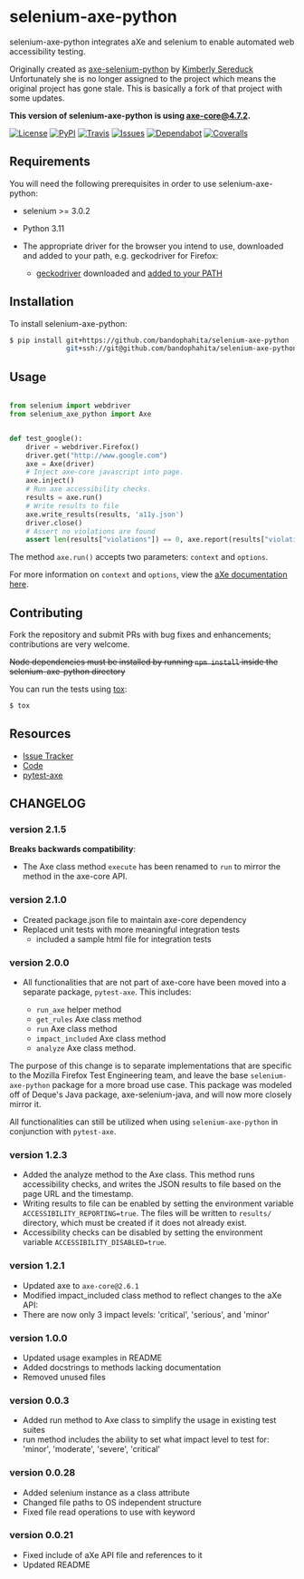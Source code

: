 selenium-axe-python
===================

selenium-axe-python integrates aXe and selenium to enable automated web accessibility testing.

Originally created as [axe-selenium-python](http://github.com/mozilla-services/axe-selenium-python/) by [Kimberly Sereduck](https://github.com/kimberlythegeek)
Unfortunately she is no longer assigned to the project which means the original project has gone stale.
This is basically a fork of that project with some updates.

**This version of selenium-axe-python is using axe-core@4.7.2.**

[![License](https://img.shields.io/badge/license-MPL%202.0-blue.svg)](https://github.com/mozilla-services/axe-selenium-python/blob/master/LICENSE.txt)
[![PyPI](https://img.shields.io/pypi/v/axe-selenium-python.svg)](https://pypi.org/project/axe-selenium-python/)
[![Travis](https://img.shields.io/travis/mozilla-services/axe-selenium-python.svg)](https://travis-ci.org/mozilla-services/axe-selenium-python)
[![Issues](https://img.shields.io/github/issues-raw/mozilla-services/axe-selenium-python.svg)](https://github.com/mozilla-services/axe-selenium-python/issues)
[![Dependabot](https://api.dependabot.com/badges/status?host=github&repo=mozilla-services/axe-selenium-python)](https://dependabot.com)
[![Coveralls](https://coveralls.io/repos/github/mozilla-services/axe-selenium-python/badge.svg?branch=master)](https://coveralls.io/github/mozilla-services/axe-selenium-python?branch=master)


Requirements
------------

You will need the following prerequisites in order to use selenium-axe-python:

- selenium >= 3.0.2
- Python 3.11
- The appropriate driver for the browser you intend to use, downloaded and added to your path, e.g. geckodriver for Firefox:

  - [geckodriver](https://github.com/mozilla/geckodriver/releases) downloaded and [added to your PATH](https://stackoverflow.com/questions/40208051/selenium-using-python-geckodriver-executable-needs-to-be-in-path#answer-40208762)

Installation
------------

To install selenium-axe-python:

```bash
$ pip install git+https://github.com/bandophahita/selenium-axe-python
              git+ssh://git@github.com/bandophahita/selenium-axe-python.git@master
```

Usage
-----

```python

from selenium import webdriver
from selenium_axe_python import Axe


def test_google():
    driver = webdriver.Firefox()
    driver.get("http://www.google.com")
    axe = Axe(driver)
    # Inject axe-core javascript into page.
    axe.inject()
    # Run axe accessibility checks.
    results = axe.run()
    # Write results to file
    axe.write_results(results, 'a11y.json')
    driver.close()
    # Assert no violations are found
    assert len(results["violations"]) == 0, axe.report(results["violations"])
```

The method `axe.run()` accepts two parameters: `context` and `options`.

For more information on `context` and `options`, view the [aXe documentation here](https://github.com/dequelabs/axe-core/blob/master/doc/API.md#parameters-axerun).

Contributing
------------

Fork the repository and submit PRs with bug fixes and enhancements;
contributions are very welcome.

~~Node dependencies must be installed by running `npm install` inside the selenium-axe-python directory~~

You can run the tests using [tox](https://tox.readthedocs.io/en/latest/):

```bash
$ tox
```

Resources
---------

- [Issue Tracker](http://github.com/mozilla-services/axe-selenium-python/issues>)
- [Code](http://github.com/mozilla-services/axe-selenium-python/)
- [pytest-axe](http://github.com/mozilla-services/pytest-axe/)

CHANGELOG
---------

### version 2.1.5

**Breaks backwards compatibility**:

- The Axe class method `execute` has been renamed to `run` to mirror the method in the axe-core API.

### version 2.1.0

- Created package.json file to maintain axe-core dependency
- Replaced unit tests with more meaningful integration tests
  - included a sample html file for integration tests

### version 2.0.0

- All functionalities that are not part of axe-core have been moved into a separate package, `pytest-axe`. This includes:

  - `run_axe` helper method
  - `get_rules` Axe class method
  - `run` Axe class method
  - `impact_included` Axe class method
  - `analyze` Axe class method.

The purpose of this change is to separate implementations that are specific to the Mozilla Firefox Test Engineering team,
and leave the base `selenium-axe-python` package for a more broad use case. This package was modeled off of Deque's
Java package, axe-selenium-java, and will now more closely mirror it.

All functionalities can still be utilized when using `selenium-axe-python` in conjunction with `pytest-axe`.

### version 1.2.3

- Added the analyze method to the Axe class. This method runs accessibility checks, and writes the JSON results to file based on the page URL and the timestamp.
- Writing results to file can be enabled by setting the environment variable `ACCESSIBILITY_REPORTING=true`. The files will be written to `results/` directory, which must be created if it does not already exist.
- Accessibility checks can be disabled by setting the environment variable `ACCESSIBILITY_DISABLED=true`.

### version 1.2.1

- Updated axe to `axe-core@2.6.1`
- Modified impact_included class method to reflect changes to the aXe API:
- There are now only 3 impact levels: 'critical', 'serious', and 'minor'

### version 1.0.0

- Updated usage examples in README
- Added docstrings to methods lacking documentation
- Removed unused files

### version 0.0.3

- Added run method to Axe class to simplify the usage in existing test suites
- run method includes the ability to set what impact level to test for: 'minor', 'moderate', 'severe', 'critical'

### version 0.0.28

- Added selenium instance as a class attribute
- Changed file paths to OS independent structure
- Fixed file read operations to use with keyword


### version 0.0.21

- Fixed include of aXe API file and references to it
- Updated README
